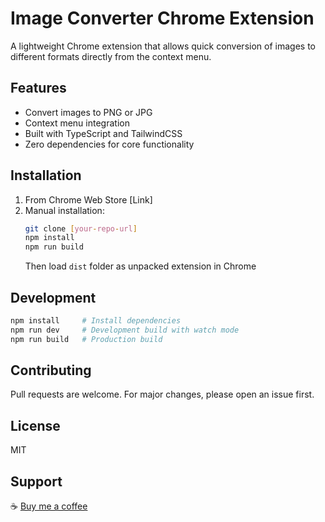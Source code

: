 # Image Converter Chrome Extension

A lightweight Chrome extension that allows quick conversion of images to different formats directly from the context menu.

## Features
- Convert images to PNG or JPG
- Context menu integration
- Built with TypeScript and TailwindCSS
- Zero dependencies for core functionality

## Installation
1. From Chrome Web Store [Link]
2. Manual installation:
   ```bash
   git clone [your-repo-url]
   npm install
   npm run build
   ```
   Then load `dist` folder as unpacked extension in Chrome

## Development
```bash
npm install     # Install dependencies
npm run dev     # Development build with watch mode
npm run build   # Production build
```

## Contributing
Pull requests are welcome. For major changes, please open an issue first.

## License
MIT

## Support
☕ [Buy me a coffee](https://ko-fi.com/mundanesunrise)
